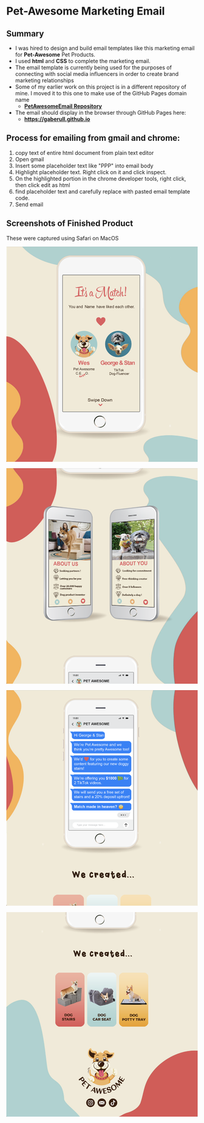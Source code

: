 
# Pet-Awesome Marketing Email

## Summary

* I was hired to design and build email templates like this marketing email for **Pet-Awesome** Pet Products. 
* I used **html** and **CSS** to complete the marketing email.
* The email template is currently being used for the purposes of connecting with social media influencers in order to create brand marketing relationships
* Some of my earlier work on this project is in a different repository of mine. I moved it to this one to make use of the GitHub Pages domain name
    - **[PetAwesomeEmail Repository](https://github.com/gaberull/PetAwesomeEmail)**
* The email should display in the browser through GitHub Pages here: 
    - **<https://gaberull.github.io>**

## Process for emailing from gmail and chrome:
1. copy text of entire html document from plain text editor
2. Open gmail
3. Insert some placeholder text like "PPP" into email body
4. Highlight placeholder text. Right click on it and click inspect.
5. On the highlighted portion in the chrome developer tools, right click, then click edit as html
6. find placeholder text and carefully replace with pasted email template code.
7. Send email

## Screenshots of Finished Product

These were captured using Safari on MacOS

![screenshot_1](screenshots/email_screenshot_1.png)

![screenshot_2](screenshots/email_screenshot_2.png)

![screenshot_3](screenshots/email_screenshot_3.png)

![screenshot_4](screenshots/email_screenshot_4.png)